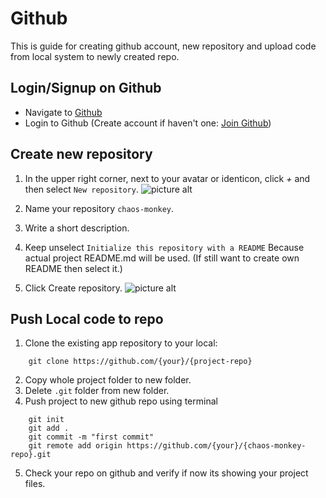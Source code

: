 # Github
This is guide for creating github account, new repository and upload code from local system to newly created repo.

## Login/Signup on Github
* Navigate to [Github](https://github.com/)
* Login to Github (Create account if haven't one: [Join Github](https://github.com/join))

## Create new repository
1. In the upper right corner, next to your avatar or identicon, click *+* and then select `New repository`.
    ![picture alt](https://github.com//uCreateit/openmind-api/blob/master/public/images/logo.png?raw=true "Create new repository")

2. Name your repository `chaos-monkey`.
3. Write a short description.
4. Keep unselect `Initialize this repository with a README` Because actual project README.md will be used. (If still want to create own README then select it.) 
5. Click Create repository.
    ![picture alt](https://github.com//uCreateit/openmind-api/blob/master/public/images/logo.png?raw=true "Create new repository")


## Push Local code to repo
1. Clone the existing app repository to your local:
```
    git clone https://github.com/{your}/{project-repo}
```
2. Copy whole project folder to new folder.
3. Delete `.git` folder from new folder.
4. Push project to new github repo using terminal
```
    git init
    git add .
    git commit -m "first commit"
    git remote add origin https://github.com/{your}/{chaos-monkey-repo}.git
```
5. Check your repo on github and verify if now its showing your project files.